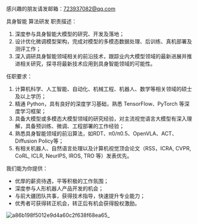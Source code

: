 感兴趣的朋友请发邮箱：723937082@qq.com

具身智能 算法研发
职责描述：
1. 深度参与具身智能大模型的研究、开发及落地；
2. 设计优化微调模型架构，完成对模型的多模态数据处理、后训练、真机部署及测评工作；
3. 深入调研具身智能领域相关的前沿技术，跟踪业内大模型领域的最新进展并推进相关研究，探寻将最新技术应用到具身智能领域的可能性。
 
任职要求：
1. 计算机科学、人工智能、自动化、机械工程、机器人、数学等相关领域的硕士及以上学历；
2. 精通 Python，具有良好的深度学习基础，熟悉 TensorFlow、PyTorch 等深度学习框架；
3. 具备大模型或多模态大模型领域的研究经验，对主流视觉语言大模型有深入理解，具备预训练、微调、工程部署的工作经验；
4. 熟悉具身智能领域的前沿算法，如RDT、π0/π0.5、OpenVLA、ACT、Diffusion Policy等；
5. 有相关机器人、自然语言处理以及计算机视觉顶会论文（RSS，ICRA, CVPR, CoRL, ICLR, NeurlPS, IROS, TRO 等）发表优先。

我们能为你提供：
- 优厚的薪资待遇，平等积极的工作氛围；
- 深度参与人形机器人产品开发的机会；
- 与前大疆团队共事，获得技术指导，快速提升专业能力；
- 优秀者可获得转正机会，转正后有机会获得股权激励。

![a86b198f5012e9d4a60c2f638f68ea65_](https://github.com/user-attachments/assets/69f44300-119f-4c54-85a7-9f8b004e0d24)
